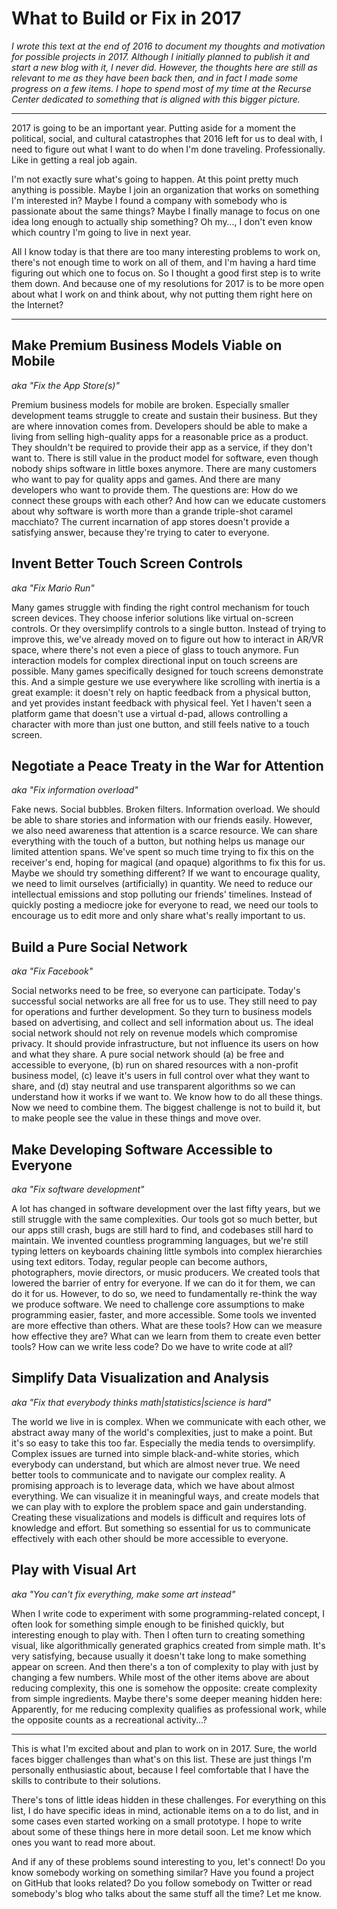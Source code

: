 # What to Build or Fix in 2017
_I wrote this text at the end of 2016 to document my thoughts and motivation for possible projects in 2017. Although I initially planned to publish it and start a new blog with it, I never did. However, the thoughts here are still as relevant to me as they have been back then, and in fact I made some progress on a few items. I hope to spend most of my time at the Recurse Center dedicated to something that is aligned with this bigger picture._

----

2017 is going to be an important year. Putting aside for a moment the political, social, and cultural catastrophes that 2016 left for us to deal with, I need to figure out what I want to do when I'm done traveling. Professionally. Like in getting a real job again.

I'm not exactly sure what's going to happen. At this point pretty much anything is possible. Maybe I join an organization that works on something I'm interested in? Maybe I found a company with somebody who is passionate about the same things? Maybe I finally manage to focus on one idea long enough to actually ship something? Oh my…, I don't even know which country I'm going to live in next year.

All I know today is that there are too many interesting problems to work on, there's not enough time to work on all of them, and I'm having a hard time figuring out which one to focus on.
So I thought a good first step is to write them down. And because one of my resolutions for 2017 is to be more open about what I work on and think about, why not putting them right here on the Internet?

----

## Make Premium Business Models Viable on Mobile
_aka "Fix the App Store(s)"_

Premium business models for mobile are broken. Especially smaller development teams struggle to create and sustain their business. But they are where innovation comes from.
Developers should be able to make a living from selling high-quality apps for a reasonable price as a product. They shouldn't be required to provide their app as a service, if they don't want to. There is still value in the product model for software, even though nobody ships software in little boxes anymore.
There are many customers who want to pay for quality apps and games. And there are many developers who want to provide them. The questions are: How do we connect these groups with each other? And how can we educate customers about why software is worth more than a grande triple-shot caramel macchiato? The current incarnation of app stores doesn't provide a satisfying answer, because they're trying to cater to everyone.

## Invent Better Touch Screen Controls
_aka "Fix Mario Run"_

Many games struggle with finding the right control mechanism for touch screen devices. They choose inferior solutions like virtual on-screen controls. Or they oversimplify controls to a single button. Instead of trying to improve this, we've already moved on to figure out how to interact in AR/VR space, where there's not even a piece of glass to touch anymore. 
Fun interaction models for complex directional input on touch screens are possible. Many games specifically designed for touch screens demonstrate this. And a simple gesture we use everywhere like scrolling with inertia is a great example: it doesn't rely on haptic feedback from a physical button, and yet provides instant feedback with physical feel.
Yet I haven't seen a platform game that doesn't use a virtual d-pad, allows controlling a character with more than just one button, and still feels native to a touch screen.

## Negotiate a Peace Treaty in the War for Attention
_aka "Fix information overload"_

Fake news. Social bubbles. Broken filters. Information overload.
We should be able to share stories and information with our friends easily. However, we also need awareness that attention is a scarce resource. We can share everything with the touch of a button, but nothing helps us manage our limited attention spans. 
We've spent so much time trying to fix this on the receiver's end, hoping for magical (and opaque) algorithms to fix this for us. Maybe we should try something different? If we want to encourage quality, we need to limit ourselves (artificially) in quantity. We need to reduce our intellectual emissions and stop polluting our friends' timelines. Instead of quickly posting a mediocre joke for everyone to read, we need our tools to encourage us to edit more and only share what's really important to us.

## Build a Pure Social Network
_aka "Fix Facebook"_

Social networks need to be free, so everyone can participate. Today's successful social networks are all free for us to use. They still need to pay for operations and further development. So they turn to business models based on advertising, and collect and sell information about us.
The ideal social network should not rely on revenue models which compromise privacy. It should provide infrastructure, but not influence its users on how and what they share. A pure social network should (a) be free and accessible to everyone, (b) run on shared resources with a non-profit business model, (c) leave it's users in full control over what they want to share, and (d) stay neutral and use transparent algorithms so we can understand how it works if we want to.
We know how to do all these things. Now we need to combine them. The biggest challenge is not to build it, but to make people see the value in these things and move over.

## Make Developing Software Accessible to Everyone
_aka "Fix software development"_

A lot has changed in software development over the last fifty years, but we still struggle with the same complexities. Our tools got so much better, but our apps still crash, bugs are still hard to find, and codebases still hard to maintain. We invented countless programming languages, but we're still typing letters on keyboards chaining little symbols into complex hierarchies using text editors.
Today, regular people can become authors, photographers, movie directors, or music producers. We created tools that lowered the barrier of entry for everyone. If we can do it for them, we can do it for us.
However, to do so, we need to fundamentally re-think the way we produce software. We need to challenge core assumptions to make programming easier, faster, and more accessible.
Some tools we invented are more effective than others. What are these tools? How can we measure how effective they are? What can we learn from them to create even better tools? How can we write less code? Do we have to write code at all?

## Simplify Data Visualization and Analysis
_aka "Fix that everybody thinks math|statistics|science is hard"_

The world we live in is complex. When we communicate with each other, we abstract away many of the world's complexities, just to make a point. But it's so easy to take this too far. Especially the media tends to oversimplify. Complex issues are turned into simple black-and-white stories, which everybody can understand, but which are almost never true.
We need better tools to communicate and to navigate our complex reality. A promising approach is to leverage data, which we have about almost everything. We can visualize it in meaningful ways, and create models that we can play with to explore the problem space and gain understanding.
Creating these visualizations and models is difficult and requires lots of knowledge and effort. But something so essential for us to communicate effectively with each other should be more accessible to everyone.

## Play with Visual Art
_aka "You can't fix everything, make some art instead"_

When I write code to experiment with some programming-related concept, I often look for something simple enough to be finished quickly, but interesting enough to play with. Then I often turn to creating something visual, like algorithmically generated graphics created from simple math.
It's very satisfying, because usually it doesn't take long to make something appear on screen. And then there's a ton of complexity to play with just by changing a few numbers.
While most of the other items above are about reducing complexity, this one is somehow the opposite: create complexity from simple ingredients.
Maybe there's some deeper meaning hidden here: Apparently, for me reducing complexity qualifies as professional work, while the opposite counts as a recreational activity…?

----

This is what I'm excited about and plan to work on in 2017. Sure, the world faces bigger challenges than what's on this list. These are just things I'm personally enthusiastic about, because I feel comfortable that I have the skills to contribute to their solutions.

There's tons of little ideas hidden in these challenges. For everything on this list, I do have specific ideas in mind, actionable items on a to do list, and in some cases even started working on a small prototype. I hope to write about some of these things here in more detail soon. Let me know which ones you want to read more about.

And if any of these problems sound interesting to you, let's connect! Do you know somebody working on something similar? Have you found a project on GitHub that looks related? Do you follow somebody on Twitter or read somebody's blog who talks about the same stuff all the time? Let me know.
